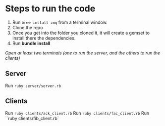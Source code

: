 Steps to run the code
=====================

1) Run ``brew install zmq`` from a terminal window.
2) Clone the repo
3) Once you get into the folder you cloned it, it will create a gemset to install there the dependencies.
4) Run **bundle install**

*Open at least two terminals (one to run the server, and the others to run the clients)*

Server
------

Run ``ruby server/server.rb``

Clients
-------

Run ``ruby clients/ack_client.rb``
Run ``ruby clients/fac_client.rb``
Run ``ruby clients/fib_client.rb`
